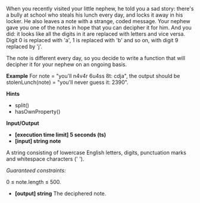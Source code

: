 When you recently visited your little nephew, he told you a sad story: there's a bully at school who steals his lunch every day, and locks it away in his locker. He also leaves a note with a strange, coded message. Your nephew gave you one of the notes in hope that you can decipher it for him. And you did: it looks like all the digits in it are replaced with letters and vice versa. Digit 0 is replaced with 'a', 1 is replaced with 'b' and so on, with digit 9 replaced by 'j'.

The note is different every day, so you decide to write a function that will decipher it for your nephew on an ongoing basis.

**Example**
For note = "you'll n4v4r 6u4ss 8t: cdja", the output should be
stolenLunch(note) = "you'll never guess it: 2390".

**Hints**
-   split()
-   hasOwnProperty()

**Input/Output**

- **[execution time limit] 5 seconds (ts)**
- **[input] string note**

A string consisting of lowercase English letters, digits, punctuation marks and whitespace characters (' ').

*Guaranteed constraints:*

0 ≤ note.length ≤ 500.

-   **[output] string**
The deciphered note.

